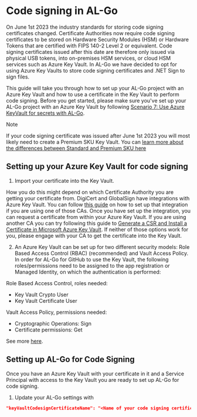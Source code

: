 # Code signing in AL-Go

On June 1st 2023 the industry standards for storing code signing certificates changed. Certificate Authorities now require code signing certificates to be stored on Hardware Security Modules (HSM) or Hardware Tokens that are certified with FIPS 140-2 Level 2 or equivalent. Code signing certificates issued after this date are therefore only issued via physical USB tokens, into on-premises HSM services, or cloud HSM services such as Azure Key Vault. In AL-Go we have decided to opt for using Azure Key Vaults to store code signing certificates and .NET Sign to sign files.

This guide will take you through how to set up your AL-Go project with an Azure Key Vault and how to use a certificate in the Key Vault to perform code signing. Before you get started, please make sure you've set up your AL-Go project with an Azure Key Vault by following [Scenario 7: Use Azure KeyVault for secrets with AL-Go](./UseAzureKeyVault.md).

> [!NOTE]
> If your code signing certificate was issued after June 1st 2023 you will most likely need to create a Premium SKU Key Vault. You can [learn more about the differences between Standard and Premium SKU here](https://azure.microsoft.com/en-us/pricing/details/key-vault/)

## Setting up your Azure Key Vault for code signing

1. Import your certificate into the Key Vault.

How you do this might depend on which Certificate Authority you are getting your certificate from. DigiCert and GlobalSign have integrations with Azure Key Vault. You can follow [this guide](https://learn.microsoft.com/en-us/azure/key-vault/certificates/how-to-integrate-certificate-authority) on how to set up that integration if you are using one of those CAs. Once you have set up the integration, you can request a certificate from within your Azure Key Vault. If you are using another CA you can try following this guide to [Generate a CSR and Install a Certificate in Microsoft Azure Key Vault](https://www.ssl.com/how-to/generate-csr-install-certificate-microsoft-azure-key-vault/). If neither of those options work for you, please engage with your CA to get the certificate into the Key Vault.

2. An Azure Key Vault can be set up for two different security models: Role Based Access Control (RBAC) (recommended) and Vault Access Policy. In order for AL-Go for GitHub to use the Key Vault, the following roles/permissions need to be assigned to the app registration or Managed Identity, on which the authentication is performed:

Role Based Access Control, roles needed:

- Key Vault Crypto User
- Key Vault Certificate User

Vault Access Policy, permissions needed:

- Cryptographic Operations: Sign
- Certificate permissions: Get

See more [here](https://aka.ms/algosecrets#azure_credentials).

## Setting up AL-Go for Code Signing

Once you have an Azure Key Vault with your certificate in it and a Service Principal with access to the Key Vault you are ready to set up AL-Go for code signing.

1. Update your AL-Go settings with

```json
"keyVaultCodesignCertificateName": "<Name of your code signing certificate>"
```
